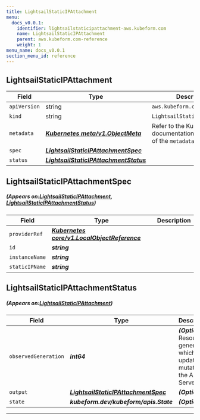```yaml
---
title: LightsailStaticIPAttachment
menu:
  docs_v0.0.1:
    identifier: lightsailstaticipattachment-aws.kubeform.com
    name: LightsailStaticIPAttachment
    parent: aws.kubeform.com-reference
    weight: 1
menu_name: docs_v0.0.1
section_menu_id: reference
---
```


## LightsailStaticIPAttachment
| Field | Type | Description |
| ------ | ----- | ----------- |
| `apiVersion` | string | `aws.kubeform.com/v1alpha1` |
|    `kind` | string | `LightsailStaticIPAttachment` |
| `metadata` | ***[Kubernetes meta/v1.ObjectMeta](https://kubernetes.io/docs/reference/generated/kubernetes-api/v1.13/#objectmeta-v1-meta)***|Refer to the Kubernetes API documentation for the fields of the `metadata` field.|
| `spec` | ***[LightsailStaticIPAttachmentSpec](#LightsailStaticIPAttachmentSpec)***||
| `status` | ***[LightsailStaticIPAttachmentStatus](#LightsailStaticIPAttachmentStatus)***||
## LightsailStaticIPAttachmentSpec
##### (Appears on:[LightsailStaticIPAttachment](#LightsailStaticIPAttachment), [LightsailStaticIPAttachmentStatus](#LightsailStaticIPAttachmentStatus))
| Field | Type | Description |
| ------ | ----- | ----------- |
| `providerRef` | ***[Kubernetes core/v1.LocalObjectReference](https://kubernetes.io/docs/reference/generated/kubernetes-api/v1.13/#localobjectreference-v1-core)***||
| `id` | ***string***||
| `instanceName` | ***string***||
| `staticIPName` | ***string***||
## LightsailStaticIPAttachmentStatus
##### (Appears on:[LightsailStaticIPAttachment](#LightsailStaticIPAttachment))
| Field | Type | Description |
| ------ | ----- | ----------- |
| `observedGeneration` | ***int64***| ***(Optional)*** Resource generation, which is updated on mutation by the API Server.|
| `output` | ***[LightsailStaticIPAttachmentSpec](#LightsailStaticIPAttachmentSpec)***| ***(Optional)*** |
| `state` | ***kubeform.dev/kubeform/apis.State***| ***(Optional)*** |
---
